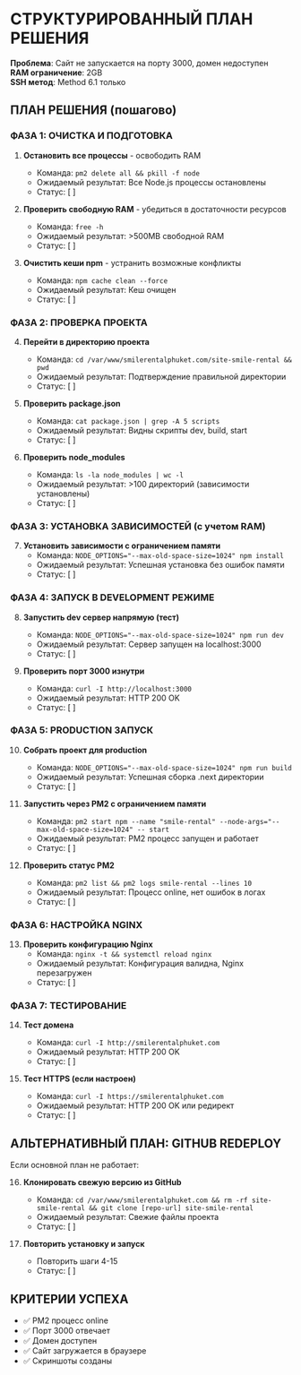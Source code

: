 # СТРУКТУРИРОВАННЫЙ ПЛАН РЕШЕНИЯ
**Проблема**: Сайт не запускается на порту 3000, домен недоступен  
**RAM ограничение**: 2GB  
**SSH метод**: Method 6.1 только  

## ПЛАН РЕШЕНИЯ (пошагово)

### ФАЗА 1: ОЧИСТКА И ПОДГОТОВКА
1. **Остановить все процессы** - освободить RAM
   - Команда: `pm2 delete all && pkill -f node`
   - Ожидаемый результат: Все Node.js процессы остановлены
   - Статус: [ ]

2. **Проверить свободную RAM** - убедиться в достаточности ресурсов
   - Команда: `free -h`
   - Ожидаемый результат: >500MB свободной RAM
   - Статус: [ ]

3. **Очистить кеши npm** - устранить возможные конфликты
   - Команда: `npm cache clean --force`
   - Ожидаемый результат: Кеш очищен
   - Статус: [ ]

### ФАЗА 2: ПРОВЕРКА ПРОЕКТА
4. **Перейти в директорию проекта**
   - Команда: `cd /var/www/smilerentalphuket.com/site-smile-rental && pwd`
   - Ожидаемый результат: Подтверждение правильной директории
   - Статус: [ ]

5. **Проверить package.json**
   - Команда: `cat package.json | grep -A 5 scripts`
   - Ожидаемый результат: Видны скрипты dev, build, start
   - Статус: [ ]

6. **Проверить node_modules**
   - Команда: `ls -la node_modules | wc -l`
   - Ожидаемый результат: >100 директорий (зависимости установлены)
   - Статус: [ ]

### ФАЗА 3: УСТАНОВКА ЗАВИСИМОСТЕЙ (с учетом RAM)
7. **Установить зависимости с ограничением памяти**
   - Команда: `NODE_OPTIONS="--max-old-space-size=1024" npm install`
   - Ожидаемый результат: Успешная установка без ошибок памяти
   - Статус: [ ]

### ФАЗА 4: ЗАПУСК В DEVELOPMENT РЕЖИМЕ
8. **Запустить dev сервер напрямую (тест)**
   - Команда: `NODE_OPTIONS="--max-old-space-size=1024" npm run dev`
   - Ожидаемый результат: Сервер запущен на localhost:3000
   - Статус: [ ]

9. **Проверить порт 3000 изнутри**
   - Команда: `curl -I http://localhost:3000`
   - Ожидаемый результат: HTTP 200 OK
   - Статус: [ ]

### ФАЗА 5: PRODUCTION ЗАПУСК
10. **Собрать проект для production**
    - Команда: `NODE_OPTIONS="--max-old-space-size=1024" npm run build`
    - Ожидаемый результат: Успешная сборка .next директории
    - Статус: [ ]

11. **Запустить через PM2 с ограничением памяти**
    - Команда: `pm2 start npm --name "smile-rental" --node-args="--max-old-space-size=1024" -- start`
    - Ожидаемый результат: PM2 процесс запущен и работает
    - Статус: [ ]

12. **Проверить статус PM2**
    - Команда: `pm2 list && pm2 logs smile-rental --lines 10`
    - Ожидаемый результат: Процесс online, нет ошибок в логах
    - Статус: [ ]

### ФАЗА 6: НАСТРОЙКА NGINX
13. **Проверить конфигурацию Nginx**
    - Команда: `nginx -t && systemctl reload nginx`
    - Ожидаемый результат: Конфигурация валидна, Nginx перезагружен
    - Статус: [ ]

### ФАЗА 7: ТЕСТИРОВАНИЕ
14. **Тест домена**
    - Команда: `curl -I http://smilerentalphuket.com`
    - Ожидаемый результат: HTTP 200 OK
    - Статус: [ ]

15. **Тест HTTPS (если настроен)**
    - Команда: `curl -I https://smilerentalphuket.com`
    - Ожидаемый результат: HTTP 200 OK или редирект
    - Статус: [ ]

## АЛЬТЕРНАТИВНЫЙ ПЛАН: GITHUB REDEPLOY
Если основной план не работает:

16. **Клонировать свежую версию из GitHub**
    - Команда: `cd /var/www/smilerentalphuket.com && rm -rf site-smile-rental && git clone [repo-url] site-smile-rental`
    - Ожидаемый результат: Свежие файлы проекта
    - Статус: [ ]

17. **Повторить установку и запуск**
    - Повторить шаги 4-15
    - Статус: [ ]

## КРИТЕРИИ УСПЕХА
- ✅ PM2 процесс online
- ✅ Порт 3000 отвечает
- ✅ Домен доступен
- ✅ Сайт загружается в браузере
- ✅ Скриншоты созданы
